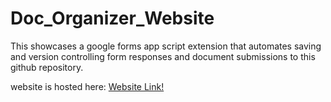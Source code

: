 # Doc_Organizer_Website
This showcases a google forms app script extension that automates saving and version controlling form responses and document submissions to this github repository.

website is hosted here:
[Website Link!](https://alexhappycode.github.io/Doc_Organizer_Website)